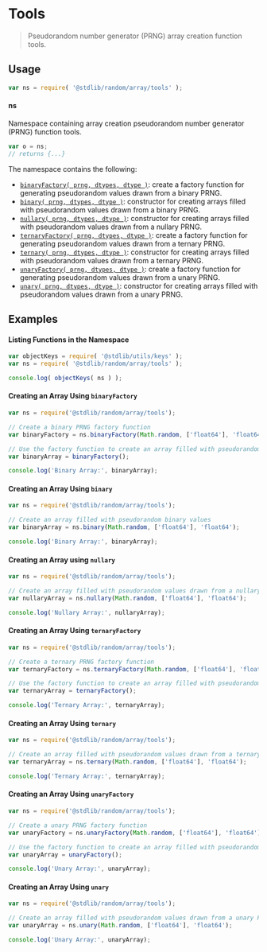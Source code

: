 <!--

@license Apache-2.0

Copyright (c) 2024 The Stdlib Authors.

Licensed under the Apache License, Version 2.0 (the "License");
you may not use this file except in compliance with the License.
You may obtain a copy of the License at

   http://www.apache.org/licenses/LICENSE-2.0

Unless required by applicable law or agreed to in writing, software
distributed under the License is distributed on an "AS IS" BASIS,
WITHOUT WARRANTIES OR CONDITIONS OF ANY KIND, either express or implied.
See the License for the specific language governing permissions and
limitations under the License.

-->

# Tools

> Pseudorandom number generator (PRNG) array creation function tools.

<section class="usage">

## Usage

```javascript
var ns = require( '@stdlib/random/array/tools' );
```

#### ns

Namespace containing array creation pseudorandom number generator (PRNG) function tools.

```javascript
var o = ns;
// returns {...}
```

The namespace contains the following:

<!-- <toc pattern="*"> -->

<div class="namespace-toc">

-   <span class="signature">[`binaryFactory( prng, dtypes, dtype )`][@stdlib/random/array/tools/binary-factory]</span><span class="delimiter">: </span><span class="description">create a factory function for generating pseudorandom values drawn from a binary PRNG.</span>
-   <span class="signature">[`binary( prng, dtypes, dtype )`][@stdlib/random/array/tools/binary]</span><span class="delimiter">: </span><span class="description">constructor for creating arrays filled with pseudorandom values drawn from a binary PRNG.</span>
-   <span class="signature">[`nullary( prng, dtypes, dtype )`][@stdlib/random/array/tools/nullary]</span><span class="delimiter">: </span><span class="description">constructor for creating arrays filled with pseudorandom values drawn from a nullary PRNG.</span>
-   <span class="signature">[`ternaryFactory( prng, dtypes, dtype )`][@stdlib/random/array/tools/ternary-factory]</span><span class="delimiter">: </span><span class="description">create a factory function for generating pseudorandom values drawn from a ternary PRNG.</span>
-   <span class="signature">[`ternary( prng, dtypes, dtype )`][@stdlib/random/array/tools/ternary]</span><span class="delimiter">: </span><span class="description">constructor for creating arrays filled with pseudorandom values drawn from a ternary PRNG.</span>
-   <span class="signature">[`unaryFactory( prng, dtypes, dtype )`][@stdlib/random/array/tools/unary-factory]</span><span class="delimiter">: </span><span class="description">create a factory function for generating pseudorandom values drawn from a unary PRNG.</span>
-   <span class="signature">[`unary( prng, dtypes, dtype )`][@stdlib/random/array/tools/unary]</span><span class="delimiter">: </span><span class="description">constructor for creating arrays filled with pseudorandom values drawn from a unary PRNG.</span>

</div>

<!-- </toc> -->

</section>

<!-- /.usage -->

<section class="examples">

## Examples

<!-- TODO: better examples -->

<!-- eslint no-undef: "error" -->
#### Listing Functions in the Namespace
```javascript
var objectKeys = require( '@stdlib/utils/keys' );
var ns = require( '@stdlib/random/array/tools' );

console.log( objectKeys( ns ) );
```

#### Creating an Array Using `binaryFactory`
```javascript
var ns = require('@stdlib/random/array/tools');

// Create a binary PRNG factory function
var binaryFactory = ns.binaryFactory(Math.random, ['float64'], 'float64');

// Use the factory function to create an array filled with pseudorandom binary values
var binaryArray = binaryFactory();

console.log('Binary Array:', binaryArray);
```

#### Creating an Array Using `binary`
```javascript
var ns = require('@stdlib/random/array/tools');

// Create an array filled with pseudorandom binary values
var binaryArray = ns.binary(Math.random, ['float64'], 'float64');

console.log('Binary Array:', binaryArray);
```

#### Creating an Array using `nullary`
```javascript
var ns = require('@stdlib/random/array/tools');

// Create an array filled with pseudorandom values drawn from a nullary PRNG
var nullaryArray = ns.nullary(Math.random, ['float64'], 'float64');

console.log('Nullary Array:', nullaryArray);
```

#### Creating an Array Using `ternaryFactory`
```javascript
var ns = require('@stdlib/random/array/tools');

// Create a ternary PRNG factory function
var ternaryFactory = ns.ternaryFactory(Math.random, ['float64'], 'float64');

// Use the factory function to create an array filled with pseudorandom ternary values
var ternaryArray = ternaryFactory();

console.log('Ternary Array:', ternaryArray);
```

#### Creating an Array Using `ternary`
```javascript
var ns = require('@stdlib/random/array/tools');

// Create an array filled with pseudorandom values drawn from a ternary PRNG
var ternaryArray = ns.ternary(Math.random, ['float64'], 'float64');

console.log('Ternary Array:', ternaryArray);
```

#### Creating an Array Using `unaryFactory`
```javascript
var ns = require('@stdlib/random/array/tools');

// Create a unary PRNG factory function
var unaryFactory = ns.unaryFactory(Math.random, ['float64'], 'float64');

// Use the factory function to create an array filled with pseudorandom unary values
var unaryArray = unaryFactory();

console.log('Unary Array:', unaryArray);
```

#### Creating an Array Using `unary`
```javascript
var ns = require('@stdlib/random/array/tools');

// Create an array filled with pseudorandom values drawn from a unary PRNG
var unaryArray = ns.unary(Math.random, ['float64'], 'float64');

console.log('Unary Array:', unaryArray);
```

</section>

<!-- /.examples -->

<!-- Section for related `stdlib` packages. Do not manually edit this section, as it is automatically populated. -->

<section class="related">

</section>

<!-- /.related -->

<!-- Section for all links. Make sure to keep an empty line after the `section` element and another before the `/section` close. -->

<section class="links">

<!-- <toc-links> -->

[@stdlib/random/array/tools/binary-factory]: https://github.com/stdlib-js/stdlib/tree/develop/lib/node_modules/%40stdlib/random/array/tools/binary-factory

[@stdlib/random/array/tools/binary]: https://github.com/stdlib-js/stdlib/tree/develop/lib/node_modules/%40stdlib/random/array/tools/binary

[@stdlib/random/array/tools/nullary]: https://github.com/stdlib-js/stdlib/tree/develop/lib/node_modules/%40stdlib/random/array/tools/nullary

[@stdlib/random/array/tools/ternary-factory]: https://github.com/stdlib-js/stdlib/tree/develop/lib/node_modules/%40stdlib/random/array/tools/ternary-factory

[@stdlib/random/array/tools/ternary]: https://github.com/stdlib-js/stdlib/tree/develop/lib/node_modules/%40stdlib/random/array/tools/ternary

[@stdlib/random/array/tools/unary-factory]: https://github.com/stdlib-js/stdlib/tree/develop/lib/node_modules/%40stdlib/random/array/tools/unary-factory

[@stdlib/random/array/tools/unary]: https://github.com/stdlib-js/stdlib/tree/develop/lib/node_modules/%40stdlib/random/array/tools/unary

<!-- </toc-links> -->

</section>

<!-- /.links -->
